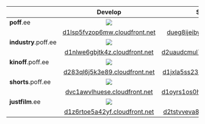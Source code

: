 |  | Develop | Staging | Live |
| --- | :-: | :-: | :-: |
| **poff**.ee | ![](https://codebuild.eu-central-1.amazonaws.com/badges?uuid=eyJlbmNyeXB0ZWREYXRhIjoiOVg5SDU5T3dDMUZZWHpzTzVMbVV1ZGdLOTVaZkJxN1FPYldkK1AvL2dzM05WcmJaMElqQzJJRklJSUhkZFdqQXZ3VHhWZjVQbzZqbmdoUGc0QlEvYWdZPSIsIml2UGFyYW1ldGVyU3BlYyI6IkwwOWtTUEh6YnlicXhXbzAiLCJtYXRlcmlhbFNldFNlcmlhbCI6MX0%3D&branch=master) | ![](https://codebuild.eu-central-1.amazonaws.com/badges?uuid=eyJlbmNyeXB0ZWREYXRhIjoiR0NEdGlmc3p2YzZLbElDWXZOa1RnT2VYNUJnTFl6aFBXZkFkSWR5ZVJrdFVKdHMwbmFyQmpDMUxvd3duclRCQ09UMkVPL2VHcnlwQjVVYk5FcXBGQTd3PSIsIml2UGFyYW1ldGVyU3BlYyI6IlhJeVBWZi9mNzlQZEY4dXAiLCJtYXRlcmlhbFNldFNlcmlhbCI6MX0%3D&branch=master) | ![](https://codebuild.eu-central-1.amazonaws.com/badges?uuid=eyJlbmNyeXB0ZWREYXRhIjoiOXB4MUc4YkVnRkF2UGxBczZBSVlvdGFnaktDUC9nemgvdXI0ekk0ejBjMFRkNGtQWEF2TTRHV2RQbFdiMWtCdTRsM2ZYVm1JNkZ6SE9LWDA2U1pWVlFzPSIsIml2UGFyYW1ldGVyU3BlYyI6InIwUy9GcktsV20yc3VmUkYiLCJtYXRlcmlhbFNldFNlcmlhbCI6MX0%3D&branch=master) |
|  | [d1lsp5fvzop6mw.cloudfront.net](https://d1lsp5fvzop6mw.cloudfront.net) | [dueg8ijeibyuf.cloudfront.net](https://dueg8ijeibyuf.cloudfront.net) | [d1boq44u2bbz7d.cloudfront.net](https://d1boq44u2bbz7d.cloudfront.net) |
| **industry**.poff.ee | ![](https://codebuild.eu-central-1.amazonaws.com/badges?uuid=eyJlbmNyeXB0ZWREYXRhIjoiOERtMnlYcTRvcmYrUVE3NjQ5YWJkYnhaQThkMTUrM1dUclMrbExMQWgyVHgwcnFwNUpxMTJ4Kzlnc0k2aWdSQnlGNU9iem1hRDdDZW4xeWRuamc5b3lnPSIsIml2UGFyYW1ldGVyU3BlYyI6ImVZbnNyeVI0V2Nob00zcnkiLCJtYXRlcmlhbFNldFNlcmlhbCI6MX0%3D&branch=master) | ![](https://codebuild.eu-central-1.amazonaws.com/badges?uuid=eyJlbmNyeXB0ZWREYXRhIjoiYlZTR1hJVHYrTzdnWWNKOEVIa1VRNEhzc2dVak5ncURZNjFsUDJKaHNvcGtwaVJXSXFzYTQrT1p2SWd3RGZmQUk1bkhCVnV2d010UkRKR0JpaXkwalVNPSIsIml2UGFyYW1ldGVyU3BlYyI6IlhhaXJRT0tZTnZOZUl4aFUiLCJtYXRlcmlhbFNldFNlcmlhbCI6MX0%3D&branch=master) | ![](https://codebuild.eu-central-1.amazonaws.com/badges?uuid=eyJlbmNyeXB0ZWREYXRhIjoibjY0RXRoajc0aEJxRkx0a09USTYrNWNXbXduMXNQSFpGMW94c0FIK2h5Y0xReTlRQWd6SHlWRjRpVWFVRHlxQmlBMjFUUnhjNzNlTVl3ek1WYmYrcFpvPSIsIml2UGFyYW1ldGVyU3BlYyI6IitHQXpMYjdKWHhyYnhuUDAiLCJtYXRlcmlhbFNldFNlcmlhbCI6MX0%3D&branch=master) |
|  | [d1nlwe6gbjtk4z.cloudfront.net](https://d1nlwe6gbjtk4z.cloudfront.net) | [d2uaudcmul74qr.cloudfront.net](https://d2uaudcmul74qr.cloudfront.net) | [d1bfo90l7ag6m6.cloudfront.net](https://d1bfo90l7ag6m6.cloudfront.net) |
| **kinoff**.poff.ee | ![](https://codebuild.eu-central-1.amazonaws.com/badges?uuid=eyJlbmNyeXB0ZWREYXRhIjoidDFNeGc5cGlybXNhWWIzUkVHUHdBNEJoTVYwUjlxSkhXdndtYUtSTHltcUtoUXVSTEw2OWUvczBhN0Rid2E0RnlBYWtsUnpKZkt4bWFXMUVhMnkvcVNZPSIsIml2UGFyYW1ldGVyU3BlYyI6IjVDaG92aXhkZCtwaFNWdGEiLCJtYXRlcmlhbFNldFNlcmlhbCI6MX0%3D&branch=master) | ![](https://codebuild.eu-central-1.amazonaws.com/badges?uuid=eyJlbmNyeXB0ZWREYXRhIjoiUlpWK0FhTUdMckRaWFl3a3ZOblpMbzJ2bFZRbXgzYkptVVQvSEpmRzN5NXQxRUtRUCtxVFZwSWYrblRFRWxlcFREM0RqekxEMWUzaWpGdSs3Rkp2cE9ZPSIsIml2UGFyYW1ldGVyU3BlYyI6ImJEZEYrMlBCRHVGR1piRFQiLCJtYXRlcmlhbFNldFNlcmlhbCI6MX0%3D&branch=master) | ![](https://codebuild.eu-central-1.amazonaws.com/badges?uuid=eyJlbmNyeXB0ZWREYXRhIjoibGNQeVJ0dzk5UGJkREp5ZWxGSHNGTC9PZnVybis2a0lFOW02a0hReWFFZFA5MTFsUEFQVlp2emhhUGtnNXd2eHFYcVd6UEE4OGZoVytmWHhlY0RBMEU0PSIsIml2UGFyYW1ldGVyU3BlYyI6IjYxWjFRTW45SVZwSTlEMkgiLCJtYXRlcmlhbFNldFNlcmlhbCI6MX0%3D&branch=master) |
|  | [d283ql6j5k3e89.cloudfront.net](https://d283ql6j5k3e89.cloudfront.net) | [d1jxla5ss23mxh.cloudfront.net](https://d1jxla5ss23mxh.cloudfront.net) | [d3nmy38epsblt9.cloudfront.net](https://d3nmy38epsblt9.cloudfront.net) |
| **shorts**.poff.ee | ![](https://codebuild.eu-central-1.amazonaws.com/badges?uuid=eyJlbmNyeXB0ZWREYXRhIjoieEtqdmQ1TmFmbGJacVlhVjNKYjVwUHpyNmxwVXNsNEZDWENDQVdpdmRiSHA0OVE4OFNlOW8zRlVpWHBKWlc1M1dRbXBwd3Bod250U2pJczBUa25JTnVJPSIsIml2UGFyYW1ldGVyU3BlYyI6IlVhVXhjRnlrMUR6NzdHeGEiLCJtYXRlcmlhbFNldFNlcmlhbCI6MX0%3D&branch=master) | ![](https://codebuild.eu-central-1.amazonaws.com/badges?uuid=eyJlbmNyeXB0ZWREYXRhIjoiSEIrSkY4TE5iNHl4VTBKT0FEeFFHdS9KcktYbENWdVNSRjE1RlZJVWQzeDM3MEthQnh4MXRDZ0pSRXg4Q09xYmZ2bG9BRUE2aFB4bmM4WnRKckd4S29JPSIsIml2UGFyYW1ldGVyU3BlYyI6ImFlc2l6ODJEWHUwVFVUN0siLCJtYXRlcmlhbFNldFNlcmlhbCI6MX0%3D&branch=master) | ![](https://codebuild.eu-central-1.amazonaws.com/badges?uuid=eyJlbmNyeXB0ZWREYXRhIjoiQitRTFFzd21KekhSZU5mejRBTG5GS3JTTVZjMEd1QVpvdVFSZVA2STFvcnpqb3l4amg4bDRTeCtEcEdSRTJMZ0pJR2JnUk9zMHpIWnNIWWQzY0dlb1pJPSIsIml2UGFyYW1ldGVyU3BlYyI6Ik5TZHVKaUl6cEZkb0hKTnYiLCJtYXRlcmlhbFNldFNlcmlhbCI6MX0%3D&branch=master) |
|  | [dvc1awvlhuese.cloudfront.net](https://dvc1awvlhuese.cloudfront.net) | [d1oyrs1os0hqb5.cloudfront.net](https://d1oyrs1os0hqb5.cloudfront.net) | [d127ebzfzc8uee.cloudfront.net](https://d127ebzfzc8uee.cloudfront.net) |
| **justfilm**.ee | ![](https://codebuild.eu-central-1.amazonaws.com/badges?uuid=eyJlbmNyeXB0ZWREYXRhIjoiZ1hOUXQwVHJlQU03NWpSaGgvZC9XYkVsYjRycEYxR09NbG9jWUZPMHQzWTRmZkw0dnRoUkhoZjhVSk1sN1dxbForVmVjd1RrNVN5b2k4ZW9yTm5oOG1rPSIsIml2UGFyYW1ldGVyU3BlYyI6IlNzenN0d1ViNWErQW5rZFUiLCJtYXRlcmlhbFNldFNlcmlhbCI6MX0%3D&branch=master) | ![](https://codebuild.eu-central-1.amazonaws.com/badges?uuid=eyJlbmNyeXB0ZWREYXRhIjoiR3lOZ3Z4UjREQU9Jc3ErV25pUVpqS1JCZFkxK0FnWmRWS2VGZjZDRjN0Z1RWL1ZXdzNUUDkyaG41SlcwY2NMbm11MTRkQXdTMkhKNE9iWEFxYitRbFU4PSIsIml2UGFyYW1ldGVyU3BlYyI6IlB0Wlg1eVNTNlVoQzhkcE0iLCJtYXRlcmlhbFNldFNlcmlhbCI6MX0%3D&branch=master) | ![](https://codebuild.eu-central-1.amazonaws.com/badges?uuid=eyJlbmNyeXB0ZWREYXRhIjoiMVh6RUFVZDQxQTV3ZUwreFNEdTNCUkFpRzF1RDJTaytPZXNzWlJZREhVVlBDb0NzSENUSmxRNm94TWlUV1JLVXlSL1FYQ3hjbm1EZ2JET0Z5YkpCYlVnPSIsIml2UGFyYW1ldGVyU3BlYyI6Im1kZk9wL0hkc3JjNjhtRUYiLCJtYXRlcmlhbFNldFNlcmlhbCI6MX0%3D&branch=master) |
|  | [d1z6rtoe5a42yf.cloudfront.net](https://d1z6rtoe5a42yf.cloudfront.net) | [d2tstvveva8k9e.cloudfront.net](https://d2tstvveva8k9e.cloudfront.net) | [d1dudrg8s6i9du.cloudfront.net](https://d1dudrg8s6i9du.cloudfront.net) |

